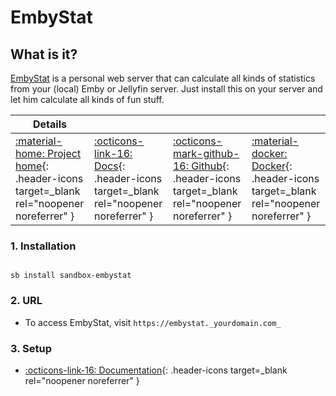 # EmbyStat

## What is it?

[EmbyStat](https://github.com/mregni/EmbyStat/) is a personal web server that can calculate all kinds of statistics from your (local) Emby or Jellyfin server. Just install this on your server and let him calculate all kinds of fun stuff.

| Details     |             |             |             |
|-------------|-------------|-------------|-------------|
| [:material-home: Project home](https://github.com/mregni/EmbyStat/){: .header-icons target=_blank rel="noopener noreferrer" } | [:octicons-link-16: Docs](https://github.com/mregni/EmbyStat/wiki){: .header-icons target=_blank rel="noopener noreferrer" } | [:octicons-mark-github-16: Github](https://github.com/mregni/EmbyStat/){: .header-icons target=_blank rel="noopener noreferrer" } | [:material-docker: Docker](https://registry.hub.docker.com/r/uping/embystat){: .header-icons target=_blank rel="noopener noreferrer" }|

### 1. Installation

``` shell

sb install sandbox-embystat

```

### 2. URL

- To access EmbyStat, visit `https://embystat._yourdomain.com_`

### 3. Setup

- [:octicons-link-16: Documentation](https://github.com/mregni/EmbyStat/wiki){: .header-icons target=_blank rel="noopener noreferrer" }
